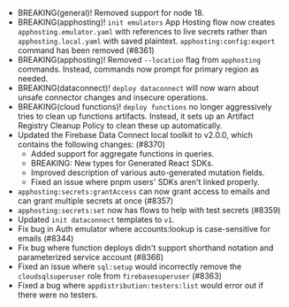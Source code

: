 - BREAKING(general)! Removed support for node 18.
- BREAKING(apphosting)! `init emulators` App Hosting flow now creates `apphosting.emulator.yaml` with references to live secrets rather than `apphosting.local.yaml` with saved plaintext. `apphosting:config:export` command has been removed (#8361)
- BREAKING(apphosting)! Removed `--location` flag from `apphosting` commands. Instead, commands now prompt for primary region as needed.
- BREAKING(dataconnect)! `deploy dataconnect` will now warn about unsafe connector changes and insecure operations.
- BREAKING(cloud functions)! `deploy functions` no longer aggressively tries to clean up functions artifacts. Instead, it sets up an Artifact Registry Cleanup Policy to clean these up automatically.
- Updated the Firebase Data Connect local toolkit to v2.0.0, which contains the following changes: (#8370)
  - Added support for aggregate functions in queries.
  - BREAKING: New types for Generated React SDKs.
  - Improved description of various auto-generated mutation fields.
  - Fixed an issue where pnpm users' SDKs aren't linked properly.
- `apphosting:secrets:grantAccess` can now grant access to emails and can grant multiple secrets at once (#8357)
- `apphosting:secrets:set` now has flows to help with test secrets (#8359)
- Updated `init dataconnect` templates to `v1`.
- Fix bug in Auth emulator where accounts:lookup is case-sensitive for emails (#8344)
- Fix bug where function deploys didn't support shorthand notation and parameterized service account (#8366)
- Fixed an issue where `sql:setup` would incorrectly remove the `cloudsqlsuperuser` role from `firebasesuperuser` (#8363)
- Fixed a bug where `appdistribution:testers:list` would error out if there were no testers.
